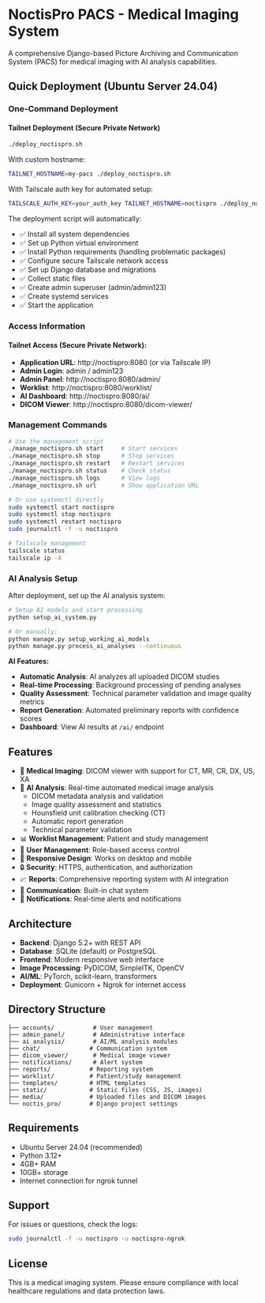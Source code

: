 # NoctisPro PACS - Medical Imaging System

A comprehensive Django-based Picture Archiving and Communication System (PACS) for medical imaging with AI analysis capabilities.

## Quick Deployment (Ubuntu Server 24.04)

### One-Command Deployment

#### Tailnet Deployment (Secure Private Network)
```bash
./deploy_noctispro.sh
```

With custom hostname:
```bash
TAILNET_HOSTNAME=my-pacs ./deploy_noctispro.sh
```

With Tailscale auth key for automated setup:
```bash
TAILSCALE_AUTH_KEY=your_auth_key TAILNET_HOSTNAME=noctispro ./deploy_noctispro.sh
```

The deployment script will automatically:
- ✅ Install all system dependencies
- ✅ Set up Python virtual environment
- ✅ Install Python requirements (handling problematic packages)
- ✅ Configure secure Tailscale network access
- ✅ Set up Django database and migrations
- ✅ Collect static files
- ✅ Create admin superuser (admin/admin123)
- ✅ Create systemd services
- ✅ Start the application

### Access Information

#### Tailnet Access (Secure Private Network):
- **Application URL**: http://noctispro:8080 (or via Tailscale IP)
- **Admin Login**: admin / admin123
- **Admin Panel**: http://noctispro:8080/admin/
- **Worklist**: http://noctispro:8080/worklist/
- **AI Dashboard**: http://noctispro:8080/ai/
- **DICOM Viewer**: http://noctispro:8080/dicom-viewer/

### Management Commands
```bash
# Use the management script
./manage_noctispro.sh start     # Start services
./manage_noctispro.sh stop      # Stop services
./manage_noctispro.sh restart   # Restart services
./manage_noctispro.sh status    # Check status
./manage_noctispro.sh logs      # View logs
./manage_noctispro.sh url       # Show application URL

# Or use systemctl directly
sudo systemctl start noctispro
sudo systemctl stop noctispro
sudo systemctl restart noctispro
sudo journalctl -f -u noctispro

# Tailscale management
tailscale status
tailscale ip -4
```

### AI Analysis Setup
After deployment, set up the AI analysis system:

```bash
# Setup AI models and start processing
python setup_ai_system.py

# Or manually:
python manage.py setup_working_ai_models
python manage.py process_ai_analyses --continuous
```

**AI Features:**
- **Automatic Analysis**: AI analyzes all uploaded DICOM studies
- **Real-time Processing**: Background processing of pending analyses
- **Quality Assessment**: Technical parameter validation and image quality metrics
- **Report Generation**: Automated preliminary reports with confidence scores
- **Dashboard**: View AI results at `/ai/` endpoint

## Features
- 🏥 **Medical Imaging**: DICOM viewer with support for CT, MR, CR, DX, US, XA
- 🤖 **AI Analysis**: Real-time automated medical image analysis
  - DICOM metadata analysis and validation
  - Image quality assessment and statistics
  - Hounsfield unit calibration checking (CT)
  - Automatic report generation
  - Technical parameter validation
- 📊 **Worklist Management**: Patient and study management
- 👥 **User Management**: Role-based access control
- 📱 **Responsive Design**: Works on desktop and mobile
- 🔒 **Security**: HTTPS, authentication, and authorization
- 📈 **Reports**: Comprehensive reporting system with AI integration
- 💬 **Communication**: Built-in chat system
- 🔔 **Notifications**: Real-time alerts and notifications

## Architecture
- **Backend**: Django 5.2+ with REST API
- **Database**: SQLite (default) or PostgreSQL
- **Frontend**: Modern responsive web interface
- **Image Processing**: PyDICOM, SimpleITK, OpenCV
- **AI/ML**: PyTorch, scikit-learn, transformers
- **Deployment**: Gunicorn + Ngrok for internet access

## Directory Structure
```
├── accounts/           # User management
├── admin_panel/        # Administrative interface
├── ai_analysis/        # AI/ML analysis modules
├── chat/              # Communication system
├── dicom_viewer/       # Medical image viewer
├── notifications/      # Alert system
├── reports/           # Reporting system
├── worklist/          # Patient/study management
├── templates/         # HTML templates
├── static/            # Static files (CSS, JS, images)
├── media/             # Uploaded files and DICOM images
└── noctis_pro/        # Django project settings
```

## Requirements
- Ubuntu Server 24.04 (recommended)
- Python 3.12+
- 4GB+ RAM
- 10GB+ storage
- Internet connection for ngrok tunnel

## Support
For issues or questions, check the logs:
```bash
sudo journalctl -f -u noctispro -u noctispro-ngrok
```

## License
This is a medical imaging system. Please ensure compliance with local healthcare regulations and data protection laws.